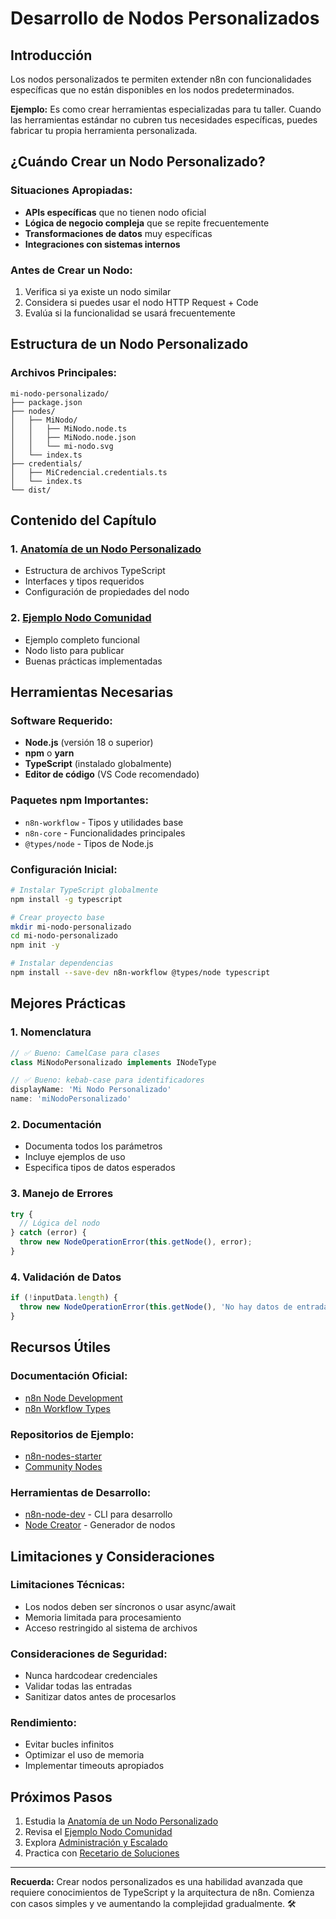 # Desarrollo de Nodos Personalizados

## Introducción

Los nodos personalizados te permiten extender n8n con funcionalidades específicas que no están disponibles en los nodos predeterminados.

**Ejemplo:** Es como crear herramientas especializadas para tu taller. Cuando las herramientas estándar no cubren tus necesidades específicas, puedes fabricar tu propia herramienta personalizada.

## ¿Cuándo Crear un Nodo Personalizado?

### Situaciones Apropiadas:
- **APIs específicas** que no tienen nodo oficial
- **Lógica de negocio compleja** que se repite frecuentemente
- **Transformaciones de datos** muy específicas
- **Integraciones con sistemas internos**

### Antes de Crear un Nodo:
1. Verifica si ya existe un nodo similar
2. Considera si puedes usar el nodo HTTP Request + Code
3. Evalúa si la funcionalidad se usará frecuentemente

## Estructura de un Nodo Personalizado

### Archivos Principales:
```
mi-nodo-personalizado/
├── package.json
├── nodes/
│   ├── MiNodo/
│   │   ├── MiNodo.node.ts
│   │   ├── MiNodo.node.json
│   │   └── mi-nodo.svg
│   └── index.ts
├── credentials/
│   ├── MiCredencial.credentials.ts
│   └── index.ts
└── dist/
```

## Contenido del Capítulo

### 1. [Anatomía de un Nodo Personalizado](./01_Anatomia_de_un_Nodo_Personalizado.md)
- Estructura de archivos TypeScript
- Interfaces y tipos requeridos
- Configuración de propiedades del nodo

### 2. [Ejemplo Nodo Comunidad](./ejemplo-nodo-comunidad/)
- Ejemplo completo funcional
- Nodo listo para publicar
- Buenas prácticas implementadas

## Herramientas Necesarias

### Software Requerido:
- **Node.js** (versión 18 o superior)
- **npm** o **yarn**
- **TypeScript** (instalado globalmente)
- **Editor de código** (VS Code recomendado)

### Paquetes npm Importantes:
- `n8n-workflow` - Tipos y utilidades base
- `n8n-core` - Funcionalidades principales
- `@types/node` - Tipos de Node.js

### Configuración Inicial:
```bash
# Instalar TypeScript globalmente
npm install -g typescript

# Crear proyecto base
mkdir mi-nodo-personalizado
cd mi-nodo-personalizado
npm init -y

# Instalar dependencias
npm install --save-dev n8n-workflow @types/node typescript
```

## Mejores Prácticas

### 1. Nomenclatura
```typescript
// ✅ Bueno: CamelCase para clases
class MiNodoPersonalizado implements INodeType

// ✅ Bueno: kebab-case para identificadores
displayName: 'Mi Nodo Personalizado'
name: 'miNodoPersonalizado'
```

### 2. Documentación
- Documenta todos los parámetros
- Incluye ejemplos de uso
- Especifica tipos de datos esperados

### 3. Manejo de Errores
```typescript
try {
  // Lógica del nodo
} catch (error) {
  throw new NodeOperationError(this.getNode(), error);
}
```

### 4. Validación de Datos
```typescript
if (!inputData.length) {
  throw new NodeOperationError(this.getNode(), 'No hay datos de entrada');
}
```

## Recursos Útiles

### Documentación Oficial:
- [n8n Node Development](https://docs.n8n.io/integrations/creating-nodes/)
- [n8n Workflow Types](https://docs.n8n.io/integrations/creating-nodes/build/)

### Repositorios de Ejemplo:
- [n8n-nodes-starter](https://github.com/n8n-io/n8n-nodes-starter)
- [Community Nodes](https://github.com/n8n-io/n8n/tree/master/packages/nodes-base/nodes)

### Herramientas de Desarrollo:
- [n8n-node-dev](https://www.npmjs.com/package/n8n-node-dev) - CLI para desarrollo
- [Node Creator](https://www.npmjs.com/package/create-n8n-node) - Generador de nodos

## Limitaciones y Consideraciones

### Limitaciones Técnicas:
- Los nodos deben ser síncronos o usar async/await
- Memoria limitada para procesamiento
- Acceso restringido al sistema de archivos

### Consideraciones de Seguridad:
- Nunca hardcodear credenciales
- Validar todas las entradas
- Sanitizar datos antes de procesarlos

### Rendimiento:
- Evitar bucles infinitos
- Optimizar el uso de memoria
- Implementar timeouts apropiados

## Próximos Pasos

1. Estudia la [Anatomía de un Nodo Personalizado](./01_Anatomia_de_un_Nodo_Personalizado.md)
2. Revisa el [Ejemplo Nodo Comunidad](./ejemplo-nodo-comunidad/)
3. Explora [Administración y Escalado](../08_Administracion_y_Escalado_(Self-Hosting)/)
4. Practica con [Recetario de Soluciones](../09_Recetario_de_Soluciones_(Cookbook)/)

---

**Recuerda:** Crear nodos personalizados es una habilidad avanzada que requiere conocimientos de TypeScript y la arquitectura de n8n. Comienza con casos simples y ve aumentando la complejidad gradualmente. 🛠️

